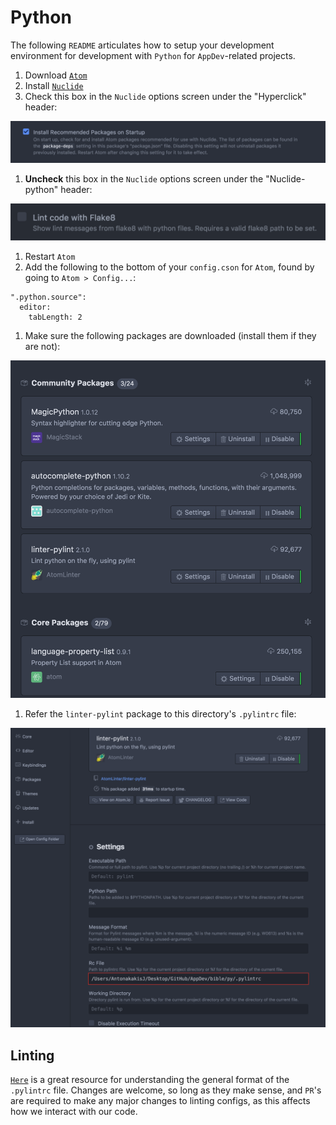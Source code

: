 # Python

The following `README` articulates how to setup your development environment for development with `Python` for `AppDev`-related projects.

1. Download [`Atom`](https://atom.io/)
2. Install [`Nuclide`](https://nuclide.io/)
3. Check this box in the `Nuclide` options screen under the "Hyperclick" header:

![Install Recommended Packages](../.gitbook/assets/install-recommended-packages.png)

1. **Uncheck** this box in the `Nuclide` options screen under the "Nuclide-python" header:

![Don&apos;t lint with flake8](../.gitbook/assets/dont-lint-with-flake8.png)

1. Restart `Atom`
2. Add the following to the bottom of your `config.cson` for `Atom`, found by going to `Atom > Config...`:

```text
".python.source":
  editor:
    tabLength: 2
```

1. Make sure the following packages are downloaded \(install them if they are not\):

![Install Recommended Packages](../.gitbook/assets/py-packages.png)

1. Refer the `linter-pylint` package to this directory's `.pylintrc` file:

![Pylint Setup](../.gitbook/assets/pylint.png)

## Linting

[`Here`](http://docutils.sourceforge.net/sandbox/py-rest-doc/utils/pylintrc) is a great resource for understanding the general format of the `.pylintrc` file. Changes are welcome, so long as they make sense, and `PR`'s are required to make any major changes to linting configs, as this affects how we interact with our code.

